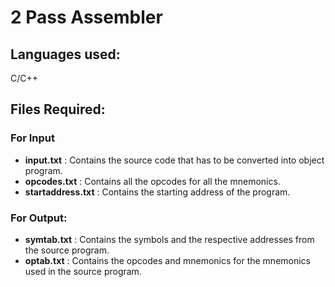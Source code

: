 # 2 Pass Assembler

## Languages used:
C/C++

## Files Required:
### For Input
- **input.txt** : Contains the source code that has to be converted into object program.
- **opcodes.txt** : Contains all the opcodes for all the mnemonics.
- **startaddress.txt** : Contains the starting address of the program.

### For Output:
- **symtab.txt** : Contains the symbols and the respective addresses from the source program.
- **optab.txt** : Contains the opcodes and mnemonics for the mnemonics used in the source program. 
